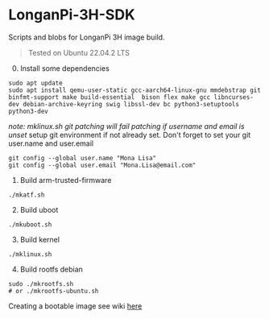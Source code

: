 # LonganPi-3H-SDK
Scripts and blobs for LonganPi 3H image build.
> Tested on Ubuntu 22.04.2 LTS





0. Install some dependencies
```shell
sudo apt update
sudo apt install qemu-user-static gcc-aarch64-linux-gnu mmdebstrap git binfmt-support make build-essential  bison flex make gcc libncurses-dev debian-archive-keyring swig libssl-dev bc python3-setuptools python3-dev
```

_note: mklinux.sh  git patching will fail patching if username and email is unset_
setup git environment if not already set.
Don't forget to set your git user.name and user.email 
```
git config --global user.name "Mona Lisa"
git config --global user.email "Mona.Lisa@email.com"
```
 

1. Build arm-trusted-firmware
```shell
./mkatf.sh
```

2. Build uboot
```shell
./mkuboot.sh
```

3. Build kernel
```shell
./mklinux.sh
```

4. Build rootfs debian

```shell
sudo ./mkrootfs.sh
# or ./mkrootfs-ubuntu.sh
```


Creating a bootable image see wiki [here](https://wiki.sipeed.com/hardware/en/longan/h618/lpi3h/7_develop_mainline.html#Make-a-boot-TF-card-image)
